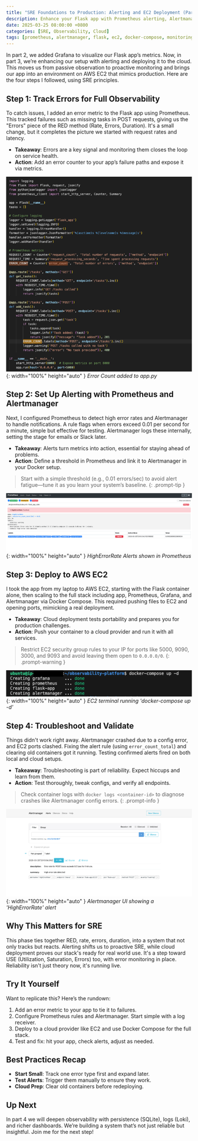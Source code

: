 ```yaml
---
title: "SRE Foundations to Production: Alerting and EC2 Deployment (Part 3)"
description: Enhance your Flask app with Prometheus alerting, Alertmanager notifications, and deploy it to AWS EC2 for a production-like setup.
date: 2025-03-25 08:00:00 +0800
categories: [SRE, Observability, Cloud]
tags: [prometheus, alertmanager, flask, ec2, docker-compose, monitoring]
---
```


In part 2, we added Grafana to visualize our Flask app’s metrics. Now, in part 3, we’re enhancing our setup with alerting and deploying it to the cloud. This moves us from passive observation to proactive monitoring and brings our app into an environment on AWS EC2 that mimics production. Here are the four steps I followed, using SRE principles.

## Step 1: Track Errors for Full Observability
To catch issues, I added an error metric to the Flask app using Prometheus. This tracked failures such as missing tasks in POST requests, giving us the "Errors" piece of the RED method (Rate, Errors, Duration). It's a small change, but it completes the picture we started with request rates and latency.

- **Takeaway**: Errors are a key signal and monitoring them closes the loop on service health.
- **Action**: Add an error counter to your app’s failure paths and expose it via metrics.

![Desktop View](/assets/img/posts/20250325/error-count.png){: width="100%" height="auto" }
_Error Count added to app.py_

## Step 2: Set Up Alerting with Prometheus and Alertmanager
Next, I configured Prometheus to detect high error rates and Alertmanager to handle notifications. A rule flags when errors exceed 0.01 per second for a minute, simple but effective for testing. Alertmanager logs these internally, setting the stage for emails or Slack later.

- **Takeaway**: Alerts turn metrics into action, essential for staying ahead of problems.
- **Action**: Define a threshold in Prometheus and link it to Alertmanager in your Docker setup.

> Start with a simple threshold (e.g., 0.01 errors/sec) to avoid alert fatigue—tune it as you learn your system’s baseline.
  {: .prompt-tip }

![Desktop View](/assets/img/posts/20250325/high-error-alerts.png){: width="100%" height="auto" }
_HighErrorRate Alerts shown in Prometheus_

## Step 3: Deploy to AWS EC2
I took the app from my laptop to AWS EC2, starting with the Flask container alone, then scaling to the full stack including app, Prometheus, Grafana, and Alertmanager via Docker Compose. This required pushing files to EC2 and opening ports, mimicking a real deployment.

- **Takeaway**: Cloud deployment tests portability and prepares you for production challenges.
- **Action**: Push your container to a cloud provider and run it with all services.

> Restrict EC2 security group rules to your IP for ports like 5000, 9090, 3000, and 9093 and avoid leaving them open to `0.0.0.0/0`.
  {: .prompt-warning }

![Desktop View](/assets/img/posts/20250325/ec2-docker-compose.png){: width="100%" height="auto" }
_EC2 terminal running 'docker-compose up -d'_

## Step 4: Troubleshoot and Validate
Things didn't work right away. Alertmanager crashed due to a config error, and EC2 ports clashed. Fixing the alert rule (using `error_count_total`) and clearing old containers got it running. Testing confirmed alerts fired on both local and cloud setups.

- **Takeaway**: Troubleshooting is part of reliability. Expect hiccups and learn from them.
- **Action**: Test thoroughly, tweak configs, and verify all endpoints.

> Check container logs with `docker logs <container-id>` to diagnose crashes like Alertmanager config errors.
  {: .prompt-info }

![Desktop View](/assets/img/posts/20250325/alertmanager-high-alerts.png){: width="100%" height="auto" }
_Alertmanager UI showing a 'HighErrorRate' alert_

## Why This Matters for SRE
This phase ties together RED, rate, errors, duration, into a system that not only tracks but reacts. Alerting shifts us to proactive SRE, while cloud deployment proves our stack's ready for real world use. It's a step toward USE (Utilization, Saturation, Errors) too, with error monitoring in place. Reliability isn't just theory now, it's running live.

## Try It Yourself
Want to replicate this? Here’s the rundown:
1. Add an error metric to your app to tie it to failures.
2. Configure Prometheus rules and Alertmanager. Start simple with a log receiver.
3. Deploy to a cloud provider like EC2 and use Docker Compose for the full stack.
4. Test and fix: hit your app, check alerts, adjust as needed.

## Best Practices Recap
- **Start Small**: Track one error type first and expand later.
- **Test Alerts**: Trigger them manually to ensure they work.
- **Cloud Prep**: Clear old containers before redeploying.

## Up Next
In part 4 we will deepen observability with persistence (SQLite), logs (Loki), and richer dashboards. We’re building a system that’s not just reliable but insightful. Join me for the next step!